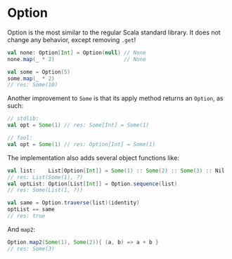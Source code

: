 Option
======

Option is the most similar to the regular Scala standard library. It does not
change any behavior, except removing `.get`!

```scala
val none: Option[Int] = Option(null) // None
none.map(_ * 2)                      // None

val some = Option(5)
some.map(_ * 2)
// res: Some(10)
```

Another improvement to `Some` is that its apply method returns an `Option`, as such:

```scala
// stdlib:
val opt = Some(1) // res: Some[Int] = Some(1)

// fool:
val opt = Some(1) // res: Option[Int] = Some(1)
```

The implementation also adds several object functions like:

```scala
val list:    List[Option[Int]] = Some(1) :: Some(2) :: Some(3) :: Nil
// res: List(Some(1), ?)
val optList: Option[List[Int]] = Option.sequence(list)
// res: Some(List(1, ?))

val same = Option.traverse(list)(identity)
optList == same
// res: true
```

And `map2`:

```scala
Option.map2(Some(1), Some(2)){ (a, b) => a + b }
// res: Some(3)
```
